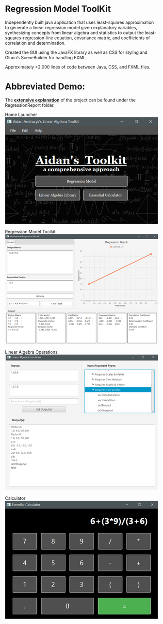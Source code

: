 # Regression Model ToolKit

Independently built java application that uses least-squares approximation to generate a linear regression model given explanatory variables, synthesizing concepts from linear algebra and statistics to output the least-squares-regression-line equation, covariance matrix, and coefficients of correlation and determination. 

Created the GUI using the JavaFX library as well as CSS for styling and Gluon’s SceneBuilder for handling FXML.

Approximately >2,000 lines of code between Java, CSS, and FXML files.

# Abbreviated Demo:
The [**extensive explanation**](https://github.com/aidanandrucyk/RegressionModel/blob/master/RegressionReport/RegressionModelReadMe.pdf) of the project can be found under the RegressionReport folder.


Home Launcher
![Launcher](https://github.com/aidanandrucyk/RegressionModel/blob/master/RegressionReport/img/mainPage.png)


Regression Model Toolkit
![Regression](https://github.com/aidanandrucyk/RegressionModel/blob/master/RegressionReport/img/linRegPage.png)


Linear Algebra Operations
![LinearAlgebra](https://github.com/aidanandrucyk/RegressionModel/blob/master/RegressionReport/img/linAlgPage.png)


Calculator
![BasicCalculator](https://github.com/aidanandrucyk/RegressionModel/blob/master/RegressionReport/img/calcPage.png)
